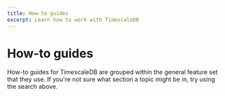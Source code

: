 ```yaml
---
title: How-to guides
excerpt: Learn how to work with TimescaleDB
---
```


# How-to guides

How-to guides for TimescaleDB are grouped within the general feature set
that they use. If you're not sure what section a topic might be in, try using
the search above.
